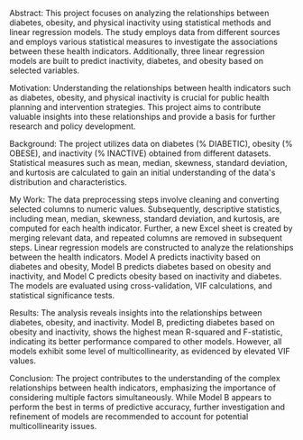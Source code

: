 Abstract:
This project focuses on analyzing the relationships between diabetes, obesity, and physical inactivity using statistical methods and linear regression models. The study employs data from different sources and employs various statistical measures to investigate the associations between these health indicators. Additionally, three linear regression models are built to predict inactivity, diabetes, and obesity based on selected variables.

Motivation:
Understanding the relationships between health indicators such as diabetes, obesity, and physical inactivity is crucial for public health planning and intervention strategies. This project aims to contribute valuable insights into these relationships and provide a basis for further research and policy development.

Background:
The project utilizes data on diabetes (% DIABETIC), obesity (% OBESE), and inactivity (% INACTIVE) obtained from different datasets. Statistical measures such as mean, median, skewness, standard deviation, and kurtosis are calculated to gain an initial understanding of the data's distribution and characteristics.

My Work:
The data preprocessing steps involve cleaning and converting selected columns to numeric values. Subsequently, descriptive statistics, including mean, median, skewness, standard deviation, and kurtosis, are computed for each health indicator. Further, a new Excel sheet is created by merging relevant data, and repeated columns are removed in subsequent steps.
Linear regression models are constructed to analyze the relationships between the health indicators. Model A predicts inactivity based on diabetes and obesity, Model B predicts diabetes based on obesity and inactivity, and Model C predicts obesity based on inactivity and diabetes. The models are evaluated using cross-validation, VIF calculations, and statistical significance tests.

Results:
The analysis reveals insights into the relationships between diabetes, obesity, and inactivity. Model B, predicting diabetes based on obesity and inactivity, shows the highest mean R-squared and F-statistic, indicating its better performance compared to other models. However, all models exhibit some level of multicollinearity, as evidenced by elevated VIF values.

Conclusion:
The project contributes to the understanding of the complex relationships between health indicators, emphasizing the importance of considering multiple factors simultaneously. While Model B appears to perform the best in terms of predictive accuracy, further investigation and refinement of models are recommended to account for potential multicollinearity issues.
